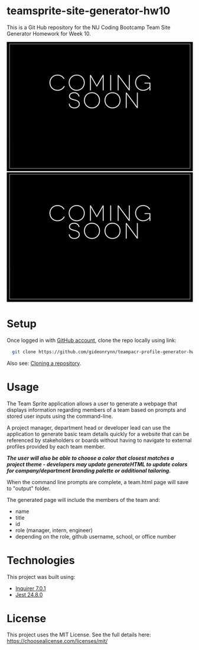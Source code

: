 # teamsprite-site-generator-hw10
This is a Git Hub repository for the NU Coding Bootcamp Team Site Generator Homework for Week 10.

![profile pdf screenshot](/assets/images/teamsprite.jpg)
![node js run gif](/assets/images/teamsprite.gif)

# Setup

Once logged in with [GitHub account](https://github.login/), clone the repo locally using link:

```sh
  git clone https://github.com/gideonrynn/teampacr-profile-generator-hw7.git
```

Also see: [Cloning a repository](https://help.github.com/en/github/creating-cloning-and-archiving-repositories/cloning-a-repository).


# Usage

The Team Sprite application allows a user to generate a webpage that displays information regarding members of a team based on prompts and stored user inputs using the command-line.

A project manager, department head or developer lead can use the application to generate basic team details quickly for a website that can be referenced by stakeholders or boards without having to navigate to external profiles provided by each team member. 

***The user will also be able to choose a color that closest matches a project theme - developers may update generateHTML to update colors for company/department branding palette or additional tailoring.***

When the command line prompts are complete, a team.html page will save to "output" folder.

The generated page will include the members of the team and:
- name
- title
- id
- role (manager, intern, engineer)
- depending on the role, github username, school, or office number

# Technologies

This project was built using:

  - [Inquirer 7.0.1](https://www.npmjs.com/package/inquirer)
  - [Jest 24.8.0](https://www.npmjs.com/package/jest)


# License

This project uses the MIT License. See the full details here: https://choosealicense.com/licenses/mit/ 
